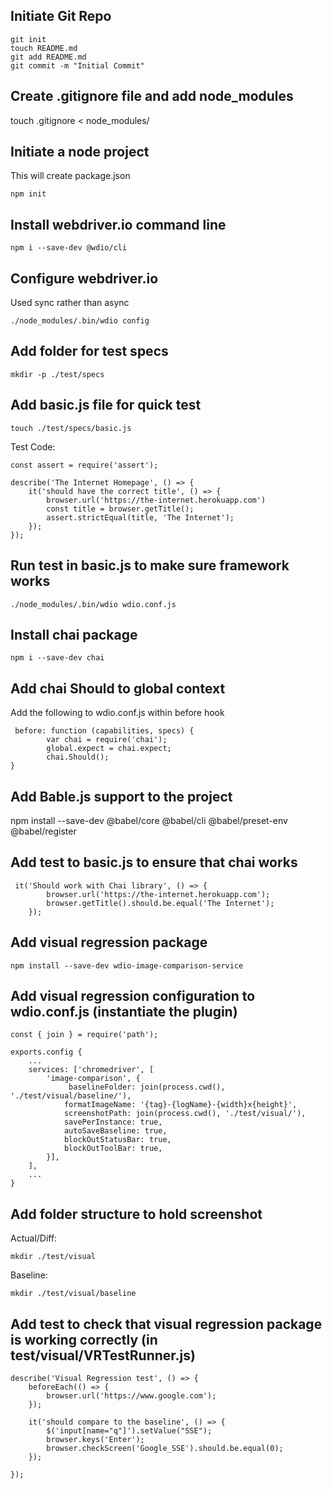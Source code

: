 
## Initiate Git Repo
```
git init
touch README.md
git add README.md
git commit -m "Initial Commit"
```
## Create .gitignore file and add node_modules
touch .gitignore < node_modules/

## Initiate a node project
This will create package.json
```
npm init
```

## Install webdriver.io command line
```
npm i --save-dev @wdio/cli
```

## Configure webdriver.io
Used sync rather than async
```
./node_modules/.bin/wdio config
```

## Add folder for test specs
```
mkdir -p ./test/specs
```

## Add basic.js file for quick test
```
touch ./test/specs/basic.js
```
Test Code:
```
const assert = require('assert');

describe('The Internet Homepage', () => {
    it('should have the correct title', () => {
        browser.url('https://the-internet.herokuapp.com')
        const title = browser.getTitle();
        assert.strictEqual(title, 'The Internet');
    });
});
```

## Run test in basic.js to make sure framework works
```
./node_modules/.bin/wdio wdio.conf.js
```

## Install chai package
```
npm i --save-dev chai
```

## Add chai Should to global context
Add the following to wdio.conf.js within before hook
```
 before: function (capabilities, specs) {
        var chai = require('chai');
        global.expect = chai.expect;
        chai.Should();
}
```

## Add Bable.js support to the project
npm install --save-dev @babel/core @babel/cli @babel/preset-env @babel/register

## Add test to basic.js to ensure that chai works
```
 it('Should work with Chai library', () => {
        browser.url('https://the-internet.herokuapp.com');
        browser.getTitle().should.be.equal('The Internet');
    });
```

## Add visual regression package
```
npm install --save-dev wdio-image-comparison-service
```

## Add visual regression configuration to wdio.conf.js (instantiate the plugin)
```
const { join } = require('path');

exports.config {
    ...
    services: ['chromedriver', [
        'image-comparison', {
             baselineFolder: join(process.cwd(), './test/visual/baseline/'),
            formatImageName: '{tag}-{logName}-{width}x{height}',
            screenshotPath: join(process.cwd(), './test/visual/'),
            savePerInstance: true,
            autoSaveBaseline: true,
            blockOutStatusBar: true,
            blockOutToolBar: true,
        }],
    ],
    ...
}
```

## Add folder structure to hold screenshot
Actual/Diff:
```
mkdir ./test/visual
```
Baseline:
```
mkdir ./test/visual/baseline
```

## Add test to check that visual regression package is working correctly (in test/visual/VRTestRunner.js)
```
describe('Visual Regression test', () => {
    beforeEach(() => {
        browser.url('https://www.google.com');
    });

    it('should compare to the baseline', () => {
        $('input[name="q"]').setValue("SSE");
        browser.keys('Enter');
        browser.checkScreen('Google_SSE').should.be.equal(0);
    });

});
```

